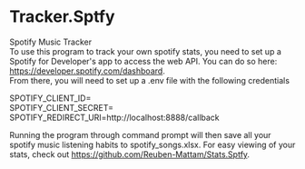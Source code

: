 # Tracker.Sptfy
Spotify Music Tracker  
To use this program to track your own spotify stats, you need to set up a Spotify for Developer's app to access the web API. You can do so here: https://developer.spotify.com/dashboard.  
From there, you will need to set up a .env file with the following credentials

SPOTIFY_CLIENT_ID=  
SPOTIFY_CLIENT_SECRET=  
SPOTIFY_REDIRECT_URI=http://localhost:8888/callback  
  
Running the program through command prompt will then save all your spotify music listening habits to spotify_songs.xlsx. For easy viewing of your stats, check out https://github.com/Reuben-Mattam/Stats.Sptfy.
